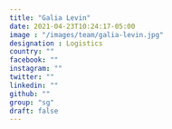 ```yaml
---
title: "Galia Levin"
date: 2021-04-23T10:24:17-05:00
image : "/images/team/galia-levin.jpg"
designation : Logistics
country: ""
facebook: ""
instagram: ""
twitter: ""
linkedin: ""
github: ""
group: "sg"
draft: false
---
```



